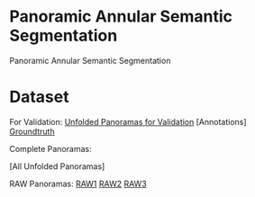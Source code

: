 # Panoramic Annular Semantic Segmentation
Panoramic Annular Semantic Segmentation

# Dataset
For Validation:
[Unfolded Panoramas for Validation](https://pan.baidu.com/s/1lsd_CN9u4uSCp-KmE2pn9Q)
[Annotations]
[Groundtruth](https://pan.baidu.com/s/1Y4Xp10J_fWrye_gLS3iyrA)

Complete Panoramas:

[All Unfolded Panoramas]

RAW Panoramas: [RAW1](https://pan.baidu.com/s/1LBTQnVHcL0TKoY7njtPiBg)
               [RAW2]()
               [RAW3](https://pan.baidu.com/s/1car_7_dH58wKWDjM6brhlQ)
